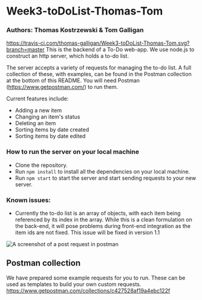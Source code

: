 # Week3-toDoList-Thomas-Tom
### Authors: Thomas Kostrzewski & Tom Galligan
https://travis-ci.com/thomas-galligan/Week3-toDoList-Thomas-Tom.svg?branch=master
This is the backend of a To-Do web-app. We use node.js to construct an http server, which holds a to-do list. 

The server accepts a variety of requests for managing the to-do list. A full collection of these, with examples, can be found in the Postman collection at the bottom of this README. You will need Postman (https://www.getpostman.com/) to run them. 

Current features include:
- Adding a new item
- Changing an item's status
- Deleting an item
- Sorting items by date created
- Sorting items by date edited

### How to run the server on your local machine
- Clone the repository.
- Run `npm install` to install all the dependencies on your local machine.
- Run `npm start` to start the server and start sending requests to your new server.

### Known issues:
- Currently the to-do list is an array of objects, with each item being referenced by its index in the array. While this is a clean formulation on the back-end, it will pose problems during front-end integration as the item ids are not fixed. This issue will be fixed in version 1.1

![A screenshot of a post request in postman](https://i.ibb.co/5MhQH59/Screenshot-2019-09-27-at-14-02-29.png "Example POST request in postman")

## Postman collection
We have prepared some example requests for you to run. These can be used as templates to build your own custom requests.
https://www.getpostman.com/collections/c427528af19a4ebc122f
